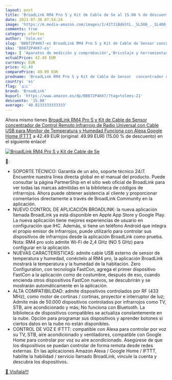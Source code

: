 ```yaml
---
layout: post
title: 'BroadLink RM4 Pro S y Kit de Cable de Se al 15.00 % de descuento'
date: 2021-07-30 07:54:24
image: 'https://m.media-amazon.com/images/I/41TJiBdkhtL._SL500_._SL400_.jpg'
comments: true
category: ofertas
author: 'tole.es'
slug: 'B0872P4HX7-es BroadLink RM4 Pro S y Kit de Cable de Sensor concentrador...'
sku: 'B0872P4HX7-es'
tags: [ 'Aparatos de medición y comprobación','Bricolaje y herramientas','Herramientas de medición y diseño','Herramientas manuales y eléctricas','alexa','broadlink','google','home','ifttt', ]
actualPrice: 42.49 EUR
currency: EUR
price: 42.49
comparePrice: 49.99 EUR
prodname: 'BroadLink RM4 Pro S y Kit de Cable de Sensor  concentrador de Control Remoto infrarrojo de Radio Universal con Cable USB para Monitor de Temperatura y Humedad  Funciona con Alexa  Google Home  IFTTT'
country: 'es'
flag: '🇪🇸'
brand: 'BroadLink'
buyurl: 'https://www.amazon.es/dp/B0872P4HX7/?tag=tolees-21'
descuento: '15.00'
average: '40.8233333333333'
---
```


Ahora mismo tienes [BroadLink RM4 Pro S y Kit de Cable de Sensor  concentrador de Control Remoto infrarrojo de Radio Universal con Cable USB para Monitor de Temperatura y Humedad  Funciona con Alexa  Google Home  IFTTT](https://www.amazon.es/dp/B0872P4HX7/?tag=tolees-21) a 42.49 EUR (original: 49.99 EUR) (15.00 %  de descuento) en el siguiente enlace!

[![BroadLink RM4 Pro S y Kit de Cable de Se](https://m.media-amazon.com/images/I/41TJiBdkhtL._SL500_._SL400_.jpg)](https://www.amazon.es/dp/B0872P4HX7/?tag=tolees-21)

🔎:

- SOPORTE TÉCNICO: Garantía de un año, soporte técnico 24/7. Encuentre nuestra línea directa global en el manual del producto. Puede consultar la página PartnerShip en el sitio web oficial de BroadLink para ver todas las marcas admitidas en la biblioteca de códigos de infrarrojos. Ahora puede obtener asistencia al cliente y proporcionar comentarios directamente a través de BroadLink Community en la aplicación.
- NUEVO CONTROL DE APLICACIÓN BROADLINK: la nueva aplicación llamada BroadLink ya está disponible en Apple App Store y Google Play. La nueva aplicación tiene mejores experiencias de usuario en configuración que IHC. Además, si tiene un teléfono Android que integra el propio emisor de infrarrojos, puede utilizarlo para controlar sus dispositivos de infrarrojos desde la aplicación BroadLink como prueba. Nota: RM4 pro solo admite Wi-Fi de 2,4 GHz (NO 5 GHz) para configurar en la aplicación.
- NUEVAS CARACTERÍSTICAS: admite cable USB externo de sensor de temperatura y humedad, conéctelo al RM4 pro, la aplicación BroadLink mostrará la temperatura y la humedad de la habitación. Zero Configuration, con tecnología FastCon, agrega el primer dispositivo FastCon a la aplicación como de costumbre, después de eso, cuando encienda otros dispositivos FastCon nuevos, se descubrirán y se mostrarán automáticamente en la aplicación.
- ALTA COMPATIBILIDAD: admite dispositivos controlados por RF (433 MHz), como motor de cortinas / cortinas, proyector e interruptor de luz; Admite más de 50.000 dispositivos controlados por infrarrojos como TV, STB, aire acondicionado y más; No funciona con Bluetooth. La biblioteca de dispositivos compatibles se actualiza constantemente en la nube. Opción para programar sus dispositivos y aprender botones si ciertos datos en la nube no están disponibles.
- CONTROL DE VOZ E IFTTT: compatible con Alexa para controlar por voz su TV, STB, aire acondicionado y ventiladores, compatible con Google Home para controlar por voz su aire acondicionado. Asegúrese de que los dispositivos se puedan controlar de forma remota desde redes externas. En las aplicaciones Amazon Alexa / Google Home / IFTTT, habilite la habilidad / servicio llamado BroadLink, vincule la cuenta y descubra los dispositivos.

[🛒 Visítala!!!](https://www.amazon.es/dp/B0872P4HX7/?tag=tolees-21)
